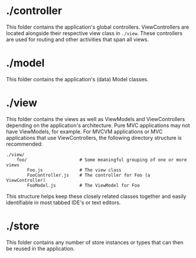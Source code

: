 # ./controller

This folder contains the application's global controllers.
ViewControllers are located alongside their respective view class in `./view`.
These controllers are used for routing and other activities that span all views.

# ./model

This folder contains the application's (data) Model classes.

# ./view

This folder contains the views as well as ViewModels and ViewControllers depending on the application's architecture.
Pure MVC applications may not have ViewModels, for example.
For MVCVM applications or MVC applications that use ViewControllers, the following directory structure is recommended:

```text
./view/
    foo/                    # Some meaningful grouping of one or more views
        Foo.js              # The view class
        FooController.js    # The controller for Foo (a ViewController)
        FooModel.js         # The ViewModel for Foo
```

This structure helps keep these closely related classes together and easily identifiable in most tabbed IDE's or text editors.

# ./store

This folder contains any number of store instances or types that can then be reused in the application.
